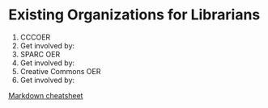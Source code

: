 
# Existing Organizations for Librarians

1. CCCOER
  1. Get involved by:
2. SPARC OER
  1. Get involved by:
3. Creative Commons OER
  1. Get involved by: 




[Markdown cheatsheet](https://github.com/adam-p/markdown-here/wiki/Markdown-Cheatsheet)
